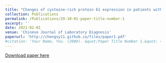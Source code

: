```yaml
---
title: "Changes of cysteine-rich protein 61 expression in patients with atherosclerosis and its clinical significance1"
collection: Publications
permalink: /Publications/29-10-01-paper-title-number-1
excerpt: ''
date: 2021-02-01
venue: 'Chinese Journal of Laboratory Diagnosis'
paperurl: 'http://chengsy11.github.io/files/paper1.pdf'
#citation: 'Your Name, You. (2009). &quot;Paper Title Number 1.&quot; <i>Journal 1</i>. 1(1).'
---
```



[Download paper here](http://chengsy11.github.io/files/paper1.pdf)


